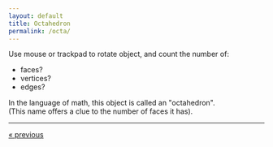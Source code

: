 ```yaml
---
layout: default
title: Octahedron
permalink: /octa/
---
```


<div id="sketch-holder"></div>

Use mouse or trackpad to rotate object, and count the number of:   

- faces? 
- vertices? 
- edges?   

In the language of math, this object is called an "octahedron".  
(This name offers a clue to the number of faces it has).
  
---

<script src="https://cdnjs.cloudflare.com/ajax/libs/p5.js/0.8.0/p5.min.js"></script>
<script>

function setup() {
	createCanvas(648, 400, WEBGL); 
}

let s = 128;

function draw() {
	background(250);
	let radius = width * 1.5;

	//drag to move the world.
	orbitControl(6,6);

	normalMaterial();
	//rotateX(-s/13);
	//rotateY(s);

	stroke('#222222');
	strokeWeight(4);

    line(0,s,0,s,0,0);
    line(0,s,0,-s,0,0);
    line(0,s,0,0,0,s);
    line(0,s,0,0,0,-s);

	line(0,-s,0,s,0,0);
    line(0,-s,0,-s,0,0);
    line(0,-s,0,0,0,s);
    line(0,-s,0,0,0,-s);

    line(-s,0,0,0,0,-s);
    line(0,0,-s,s,0,0);
    line(s,0,0,0,0,s);
    line(0,0,s,-s,0,0);

    // line(s,0,0,s,s,0);
    // line(s,s,0,0,s,0);
    // line(0,s,0,0,0,0);
    // line(0,0,0,s/2,s/2,s);
    // line(s,0,0,s/2,s/2,s);
    // line(s,s,0,s/2,s/2,s);
    // line(0,s,0,s/2,s/2,s);

}

</script>

<div>
	<a href="/tetra/" class="previous">&laquo; previous</a>
	<!-- a href="" class="next">Next &raquo;</a -->
</div>

